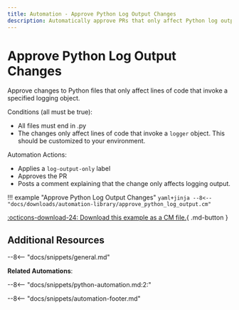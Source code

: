 ```yaml
---
title: Automation - Approve Python Log Output Changes
description: Automatically approve PRs that only affect Python log output.
---
```

# Approve Python Log Output Changes

Approve changes to Python files that only affect lines of code that invoke a specified logging object.

Conditions (all must be true):

* All files must end in .py
* The changes only affect lines of code that invoke a `logger` object. This should be customized to your environment.

Automation Actions:

* Applies a `log-output-only` label
* Approves the PR
* Posts a comment explaining that the change only affects logging output.

!!! example "Approve Python Log Output Changes"
    ```yaml+jinja
    --8<-- "docs/downloads/automation-library/approve_python_log_output.cm"
    ```
    <div class="result" markdown>
      <span>
      [:octicons-download-24: Download this example as a CM file.](/downloads/automation-library/approve_python_log_output.cm){ .md-button }
      </span>
    </div>

## Additional Resources

--8<-- "docs/snippets/general.md"

**Related Automations**:

--8<-- "docs/snippets/python-automation.md:2:"

--8<-- "docs/snippets/automation-footer.md"